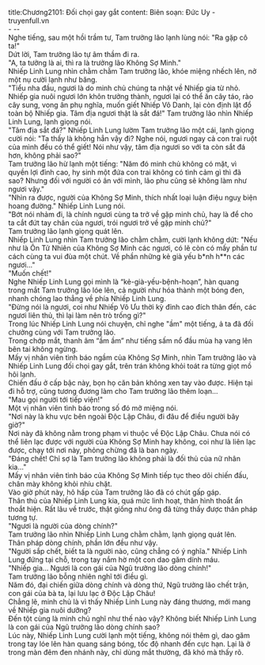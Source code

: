 title:Chương2101: Đối chọi gay gắt
content:
Biên soạn: Đức Uy - truyenfull.vn<br>- --<br>Nghe tiếng, sau một hồi trầm tư, Tam trưởng lão lạnh lùng nói: "Ra gặp cô ta!"<br>Dứt lời, Tam trưởng lão tự âm thầm đi ra.<br>"A, ta tưởng là ai, thì ra là trưởng lão Không Sợ Minh."<br>Nhiếp Linh Lung nhìn chằm chằm Tam trưởng lão, khóe miệng nhếch lên, nở một nụ cười lạnh như băng.<br>"Tiểu nha đầu, ngươi là do minh chủ chúng ta nhặt về Nhiếp gia từ nhỏ. Nhiếp gia nuôi ngươi lớn khôn trưởng thành, ngươi lại có thể ăn cây táo, rào cây sung, vong ân phụ nghĩa, muốn giết Nhiếp Vô Danh, lại còn định lật đổ toàn bộ Nhiếp gia. Tâm địa ngươi thật là sắt đá!" Tam trưởng lão nhìn Nhiếp Linh Lung, lạnh giọng nói.<br>"Tâm địa sắt đá?" Nhiếp Linh Lung lườm Tam trưởng lão một cái, lạnh giọng cười nói: "Ta thấy là không hẳn vậy đi? Nghe nói, ngươi ngay cả con trai ruột của mình đều có thể giết! Nói như vậy, tâm địa ngươi so với ta còn sắt đá hơn, không phải sao?"<br>Tam trưởng lão hừ lạnh một tiếng: "Năm đó minh chủ không có mặt, vì quyền lợi đỉnh cao, hy sinh một đứa con trai không có tình cảm gì thì đã sao? Nhưng đối với người có ân với mình, lão phu cũng sẽ không làm như ngươi vậy."<br>"Nhìn ra được, người của Không Sợ Minh, thích nhất loại luận điệu nguỵ biện hoang đường." Nhiếp Linh Lung nói.<br>"Bớt nói nhảm đi, là chính ngươi cùng ta trở về gặp minh chủ, hay là để cho ta cắt đứt tay chân của ngươi, trói ngươi trở về gặp minh chủ?"<br>Tam trưởng lão lạnh giọng quát lên.<br>Nhiếp Linh Lung nhìn Tam trưởng lão chằm chằm, cười lạnh không dứt: "Nếu như là Ôn Tử Nhiên của Không Sợ Minh các ngươi, có lẽ còn có mấy phần tư cách cùng ta vui đùa một chút. Về phần những kẻ già yếu b*nh h**n các ngươi..."<br>"Muốn chết!"<br>Nghe Nhiếp Linh Lung gọi mình là “kẻ-già-yếu-bệnh-hoạn”, hàn quang trong mắt Tam trưởng lão lóe lên, cả người như hóa thành một bóng đen, nhanh chóng lao thẳng về phía Nhiếp Linh Lung.<br>"Đừng nói là ngươi, coi như Nhiếp Vô Ưu thời kỳ đỉnh cao đích thân đến, các ngươi liên thủ, thì lại làm nên trò trống gì?"<br>Trong lúc Nhiếp Linh Lung nói chuyện, chỉ nghe "ầm" một tiếng, ả ta đã đối chưởng cùng với Tam trưởng lão.<br>Trong chớp mắt, thanh âm “ầm ầm” như tiếng sấm nổ đầu mùa hạ vang lên bên tai không ngừng.<br>Mấy vị nhân viên tình báo ngầm của Không Sợ Minh, nhìn Tam trưởng lão và Nhiếp Linh Lung đối chọi gay gắt, trên trán không khỏi toát ra từng giọt mồ hôi lạnh.<br>Chiến đấu ở cấp bậc này, bọn họ căn bản không xen tay vào được. Hiện tại đi hỗ trợ, cũng tương đương làm cho Tam trưởng lão thêm loạn...<br>"Mau gọi người tới tiếp viện!"<br>Một vị nhân viên tình báo trong số đó mở miệng nói.<br>"Nơi này là khu vực bên ngoài Độc Lập Châu, đi đâu để điều người bây giờ?"<br>Nơi này đã không nằm trong phạm vi thuộc về Độc Lập Châu. Chưa nói có thể liên lạc được với người của Không Sợ Minh hay không, coi như là liên lạc được, chạy tới nơi này, phỏng chừng đã là ban ngày.<br>"Đáng chết! Chỉ sợ là Tam trưởng lão không phải là đối thủ của nữ nhân kia..."<br>Mấy vị nhân viên tình báo của Không Sợ Minh tiếp tục theo dõi chiến đấu, chân mày không khỏi nhíu chặt.<br>Vào giờ phút này, hô hấp của Tam trưởng lão đã có chút gấp gáp.<br>Thân thủ của Nhiếp Linh Lung kia, quá mức linh hoạt, thân hình thoắt ẩn thoắt hiện. Rất lâu về trước, thật giống như ông đã từng thấy được thân pháp tương tự.<br>"Ngươi là người của dòng chính?"<br>Tam trưởng lão nhìn Nhiếp Linh Lung chằm chằm, lạnh giọng quát lên.<br>Thân pháp dòng chính, phần lớn đều như vậy.<br>"Người sắp chết, biết ta là người nào, cũng chẳng có ý nghĩa." Nhiếp Linh Lung đứng tại chỗ, trong tay nắm hờ một con dao găm dính máu.<br>"Nhiếp gia... Ngươi là con gái của Ngũ trưởng lão dòng chính!"<br>Tam trưởng lão bỗng nhiên nghĩ tới điều gì.<br>Năm đó, đại chiến giữa dòng chính và dòng thứ, Ngũ trưởng lão chết trận, con gái của bà ta, lại lưu lạc ở Độc Lập Châu!<br>Chẳng lẽ, minh chủ là vì thấy Nhiếp Linh Lung này đáng thương, mới mang về Nhiếp gia nuôi dưỡng?<br>Đến tột cùng là minh chủ nghĩ như thế nào vậy? Không biết Nhiếp Linh Lung là con gái của Ngũ trưởng lão dòng chính sao?<br>Lúc này, Nhiếp Linh Lung cười lạnh một tiếng, không nói thêm gì, dao găm trong tay lóe lên hàn quang sáng bóng, tốc độ nhanh đến cực hạn. Lại là ở trong màn đêm đen nhánh này, chỉ dùng mắt thường, đã khó mà thấy rõ.